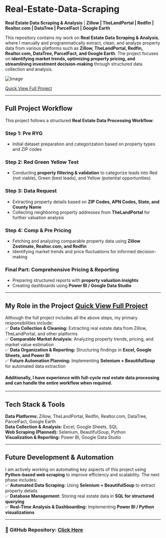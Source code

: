 # Real-Estate-Data-Scraping

**Real Estate Data Scraping & Analysis** | **Zillow | TheLandPortal | Redfin | Realtor.com | DataTree | ParcelFact | Google Earth**  

This repository contains my work on **Real Estate Data Scraping & Analysis**, where I manually and programmatically extract, clean, and analyze property data from various platforms such as **Zillow, TheLandPortal, Redfin, Realtor.com, DataTree, ParcelFact, and Google Earth**. The project focuses on **identifying market trends, optimizing property pricing, and streamlining investment decision-making** through structured data collection and analysis.  

![Image](https://github.com/user-attachments/assets/82895464-4336-4a95-991f-5fc93eb93977)

[Quick View Full Project]()

---

## **Full Project Workflow**  
This project follows a structured **Real Estate Data Processing Workflow**:  

### **Step 1: Pre RYG**  
- Initial dataset preparation and categorization based on property types and ZIP codes  

### **Step 2: Red Green Yellow Test**  
- Conducting **property filtering & validation** to categorize leads into Red (not viable), Green (best leads), and Yellow (potential opportunities)  

### **Step 3: Data Request**  
- Extracting property details based on **ZIP Codes, APN Codes, State, and County Name**  
- Collecting neighboring property addresses from **TheLandPortal** for further valuation analysis  

### **Step 4: Comp & Pre Pricing**  
- Fetching and analyzing comparable property data using **Zillow Zestimate, Realtor.com, and Redfin**  
- Identifying market trends and price fluctuations for informed decision-making  

### **Final Part: Comprehensive Pricing & Reporting**  
- Preparing structured reports with **property valuation insights**  
- Creating dashboards using **Power BI / Google Data Studio**  

---

## **My Role in the Project** [Quick View Full Project](https://github.com/AbuSufian-org/Real-Estate-Data-Scraping-Analysis/blob/main/Real%2BEstate%2BData%2BScraping%20And%20Analysis.pdf)
Although the full project includes all the above steps, my primary responsibilities include:  
✅ **Data Collection & Cleaning:** Extracting real estate data from Zillow, TheLandPortal, and other platforms  
✅ **Comparable Market Analysis:** Analyzing property trends, pricing, and market value estimation  
✅ **Data Organization & Reporting:** Structuring findings in **Excel, Google Sheets, and Power BI**  
✅ **Future Automation Planning:** Implementing **Selenium + BeautifulSoup** for automated data extraction  

#### Additionally, I have experience with **full-cycle real estate data processing** and can handle the entire workflow when required.  

---

## **Tech Stack & Tools**  
**Data Platforms:** Zillow, TheLandPortal, Redfin, Realtor.com, DataTree, ParcelFact, Google Earth  
**Data Collection & Analysis:** Excel, Google Sheets, SQL  
**Web Scraping (Planned):** Selenium, BeautifulSoup, Python  
**Visualization & Reporting:** Power BI, Google Data Studio  

---

## **Future Development & Automation**  
I am actively working on automating key aspects of this project using **Python-based web scraping** to improve efficiency and scalability. The next phase includes:  
✅ **Automated Data Scraping:** Using **Selenium + BeautifulSoup** to extract property details  
✅ **Database Management:** Storing real estate data in **SQL for structured querying**  
✅ **Real-Time Analysis & Dashboarding:** Implementing **Power BI / Python visualizations**  

---

### 🔗 **GitHub Repository:** [Click Here]()

